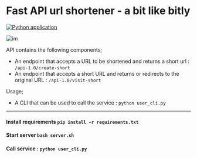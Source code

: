 # Fast API url shortener - a bit like bitly
[![Python application](https://github.com/RGGH/smurl/actions/workflows/python-app.yml/badge.svg)](https://github.com/RGGH/smurl/actions/workflows/python-app.yml)

![im](https://github.com/RGGH/url_shortener/blob/main/docs/2022-07-29%2016-57-30.gif)

API contains the following components; 
- An endpoint that accepts a URL to be shortened and returns a short url : `/api-1.0/create-short`
- An endpoint that accepts a short URL and returns or redirects to the original URL : `/api-1.0/visit-short`

Usage;
- A CLI that can be used to call the service : `python user_cli.py`

---

#### Install requirements `pip install -r requirements.txt`
#### Start server `bash server.sh`
#### Call service : `python user_cli.py` 
